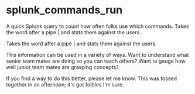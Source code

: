 # splunk_commands_run
A quick Splunk query to count how often folks use which commands.  Takes the word after a pipe | and stats them against the users.

Takes the word after a pipe | and stats them against the users.

This information can be used in a variety of ways.  Want to understand what senior team mates are doing so you can teach others?  Want to gauge how well junior team mates are grasping concepts?

If you find a way to do this better, please let me know.  This was tossed together in an afternoon; it's got foibles I'm sure.

